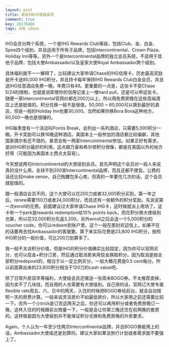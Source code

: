 ```yaml
---
layout: post
title: 说说IHG大使级会员
comment: true
key: 20170408
tags: IHG ideas
---
```


IHG会员分两个系统，一个是IHG Rewards Club等级，包括Club、金、白金、Spire四个级别，并且适用于所有子品牌，包括Intercontinental、Crown Plaza、Holiday Inn等等。另外一个是Intercontinental品牌的独立会员系统，不适用于其他子品牌，包括大使Ambassador以及皇家大使Royal Ambassador两个级别。

具体福利就不一一解释了，比较建议大家申请Chase的IHG信用卡，历史最高奖励是开卡送80,000 IHG积分，并且持卡每年保持IHG Rewards Club白金会员，并且送IHG任意酒店免费一晚，年费只有49。更重要的一点是，这张卡不受Chase 5/24的限制，也就是说即使你的信用记录上一堆hard pull，还是可以申这张卡。随便一家Intercontinental官网价都在200刀以上，所以用免费房晚在这些高端酒店上还是挺值的。积分兑换一般不是很值，50,000 ~ 60,000可以换到最好的酒店，但是一般的Holiday Inn也要30,000。当然如果你换Bora Bora这种地方，60,000一晚也是很赚的。

IHG每季度有一个活动叫Points Break，会列出一系列酒店，只需要5,000积分一晚。开卡奖励可以换16晚这种酒店。美国本土一般参加的酒店都比较偏僻，其他国家偶尔有还不错的，甚至会有一两家Intercontinental参加。如果正好有需求，是对IHG积分最好的利用。这点跟万豪和希尔顿积分很像，都是在美国以外的地方好用（可能因为美国本土攒点太容易）。

今天想说两句Intercontinental的大使级别会员。首先声明这个会员对一般人来说真的没什么用，全球不到200家Intercontinental品牌，而且还都不便宜。公费的话还比较make sense，自己掏腰包多心疼。但真的一年要住几次的话，这个会员就挺值的。

跟一般酒店会员不同，这个大使可以花200刀或者32,000积分买到。第一年之后，renew需要150刀或者24,000积分，而且还有一些额外的积分奖励。先说说第一次enroll的花费。前面建议过大家申请Chase IHG卡，这时候就派上用场了。这卡有一个perk是rewards redemption给10% points back，而花积分换大使级别也算，所以花32,000积分先返3,200。另外enroll之后会送一个5,000积分的voucher code，你可以redeem到账户里。这个一般在那封欢迎信上，如果不在的话要再去找Ambassador的客服要。算下来实际花费是23,800 IHG积分，按照IHG积分的一般价值，可比200刀划算多了。

我一般不太谈积分价值，但是IHG的积分价值确实比较固定，因为你可以官网买分，也可以现金+积分订房，然后通过取消房来用现金换取积分。因为取消是按全部积分redeposit的，相当于以一定比例买分，一般大概花费是0.5 cent每分。所以前面算出来的23,800积分相当于120刀的cash value吧。

除了日常升房双早等福利，大使级会员还赠送一张周末BOGO券。不太推荐卖掉，因为卖不了几块钱，而且用的人也需要有大使级别。自己用的话，官网订大使专属flexible rate周五、六、日中的两天，入住的时候把BOGO券给前台，就会自动按照一天的房费计算。一般来说灵活房价不如最低房价，所以大家用之前还需要比较一下。另外一个小trick是订完这两天之后，你还可以再用积分或者免费房晚订一晚，这样入住的时候跟前台商量一下，一般是会让你第三晚还住在前两晚的套房的。这样做是因为大使级别并不能保证积分兑换和免费房晚的升房要求。

Again，个人认为一年至少住两次Intercontinental品牌，并且BOGO券能用上的话，Ambassador大使级还是划算的。建议大家如果没旅行计划或者需求就不要强上了。
